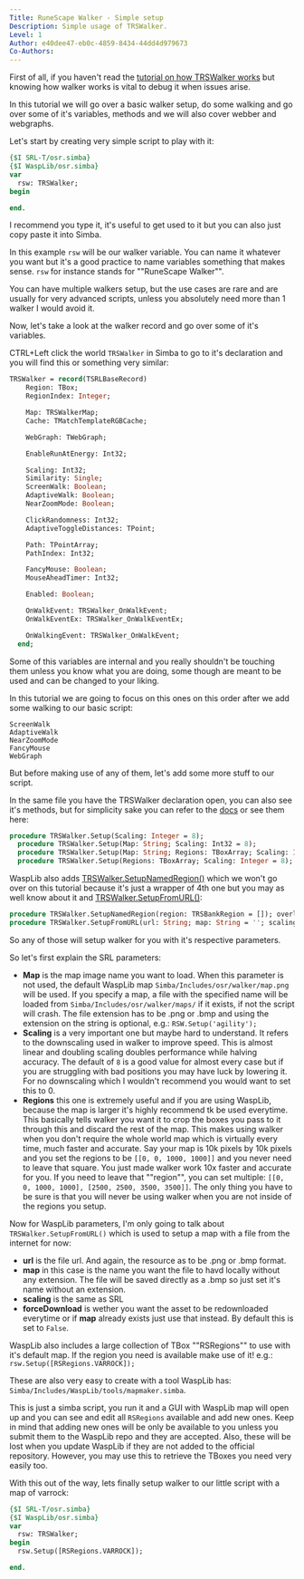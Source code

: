 ```yaml
---
Title: RuneScape Walker - Simple setup
Description: Simple usage of TRSWalker.
Level: 1
Author: e40dee47-eb0c-4859-8434-44dd4d979673
Co-Authors: 
---
```


First of all, if you haven't read the [tutorial on how TRSWalker works](https://waspscripts.com/tutorials/runescape-walker-how-it-works-by-torwent) but knowing how walker works is vital to debug it when issues arise.

In this tutorial we will go over a basic walker setup, do some walking and go over some of it's variables, methods and we will also cover webber and webgraphs.

Let's start by creating very simple script to play with it:

```pascal
{$I SRL-T/osr.simba}
{$I WaspLib/osr.simba}
var
  rsw: TRSWalker;
begin

end.
```
I recommend you type it, it's useful to get used to it but you can also just copy paste it into Simba.

In this example `rsw` will be our walker variable.
You can name it whatever you want but it's a good practice to name variables something that makes sense. `rsw` for instance stands for ""RuneScape Walker"".

You can have multiple walkers setup, but the use cases are rare and are usually for very advanced scripts, unless you absolutely need more than 1 walker I would avoid it.

Now, let's take a look at the walker record and go over some of it's variables.

CTRL+Left click the world `TRSWalker` in Simba to go to it's declaration and you will find this or something very similar:
```pascal
TRSWalker = record(TSRLBaseRecord)
    Region: TBox;
    RegionIndex: Integer;

    Map: TRSWalkerMap;
    Cache: TMatchTemplateRGBCache;

    WebGraph: TWebGraph;

    EnableRunAtEnergy: Int32;

    Scaling: Int32;
    Similarity: Single;
    ScreenWalk: Boolean;
    AdaptiveWalk: Boolean;
    NearZoomMode: Boolean;

    ClickRandomness: Int32;
    AdaptiveToggleDistances: TPoint;

    Path: TPointArray;
    PathIndex: Int32;

    FancyMouse: Boolean;
    MouseAheadTimer: Int32;

    Enabled: Boolean;

    OnWalkEvent: TRSWalker_OnWalkEvent;
    OnWalkEventEx: TRSWalker_OnWalkEventEx;

    OnWalkingEvent: TRSWalker_OnWalkEvent;
  end;
```

Some of this variables are internal and you really shouldn't be touching them unless you know what you are doing, some though are meant to be used and can be changed to your liking.

In this tutorial we are going to focus on this ones on this order after we add some walking to our basic script:
```
ScreenWalk
AdaptiveWalk
NearZoomMode
FancyMouse
WebGraph
```

But before making use of any of them, let's add some more stuff to our script.

In the same file you have the TRSWalker declaration open, you can also see it's methods, but for simplicity sake you can refer to the [docs](https://torwent.github.io/SRL-T/walker.html#walker-setup) or see them here:
```pascal
procedure TRSWalker.Setup(Scaling: Integer = 8);
  procedure TRSWalker.Setup(Map: String; Scaling: Int32 = 8);
  procedure TRSWalker.Setup(Map: String; Regions: TBoxArray; Scaling: Integer = 8); overload;
  procedure TRSWalker.Setup(Regions: TBoxArray; Scaling: Integer = 8); overload;
```
WaspLib also adds [TRSWalker.SetupNamedRegion()](https://torwent.github.io/WaspLib/walker.html#walker-setupnamedregion) which we won't go over on this tutorial because it's just a wrapper of 4th one but you may as well know about it and [TRSWalker.SetupFromURL()](https://torwent.github.io/WaspLib/walker.html#walker-setupfromurl):
```pascal
procedure TRSWalker.SetupNamedRegion(region: TRSBankRegion = []); overload;
procedure TRSWalker.SetupFromURL(url: String; map: String = ''; scaling: Int32 = 8; forceDownload: Boolean = False); overload;
```

So any of those will setup walker for you with it's respective parameters.

So let's first explain the SRL parameters:
- **Map** is the map image name you want to load. When this parameter is not used, the default WaspLib map `Simba/Includes/osr/walker/map.png` will be used. If you specify a map, a file with the specified name will be loaded from `Simba/Includes/osr/walker/maps/` if it exists, if not the script will crash. The file extension has to be .png or .bmp and using the extension on the string is optional, e.g.: `RSW.Setup('agility');`
- **Scaling** is a very important one but maybe hard to understand. It refers to the downscaling used in walker to improve speed. This is almost linear and doubling scaling doubles performance while halving accuracy. The default of `8` is a good value for almost every case but if you are struggling with bad positions you may have luck by lowering it. For no downscaling which I wouldn't recommend you would want to set this to 0.
- **Regions** this one is extremely useful and if you are using WaspLib, because the map is larger it's highly recommend tk be used everytime. This basically tells walker you want it to crop the boxes you pass to it through this and discard the rest of the map. This makes using walker when you don't require the whole world map which is virtually every time, much faster and accurate. Say your map is 10k pixels by 10k pixels and you set the regions to be `[[0, 0, 1000, 1000]]` and you never need to leave that square. You just made walker work 10x faster and accurate for you. If you need to leave that ""region"", you can set multiple: `[[0, 0, 1000, 1000], [2500, 2500, 3500, 3500]]`. The only thing you have to be sure is that you will never be using walker when you are not inside of the regions you setup.

Now for WaspLib parameters, I'm only going to talk about `TRSWalker.SetupFromURL()` which is used to setup a map with a file from the internet for now:
- **url** is the file url. And again, the resource as to be .png or .bmp format.
- **map** in this case is the name you want the file to havd locally without any extension. The file will be saved directly as a .bmp so just set it's name without an extension.
- **scaling** is the same as SRL
- **forceDownload** is wether you want the asset to be redownloaded everytime or if **map** already exists just use that instead. By default this is set to `False`.

WaspLib also includes a large collection of TBox ""RSRegions"" to use with it's default map. If the region you need is available make use of it!
e.g.: `rsw.Setup([RSRegions.VARROCK]);`

These are also very easy to create with a tool WaspLib has: `Simba/Includes/WaspLib/tools/mapmaker.simba`.

This is just a simba script, you run it and a GUI with WaspLib map will open up and you can see and edit all `RSRegions` available and add new ones.
Keep in mind that adding new ones will be only be available to you unless you submit them to the WaspLib repo and they are accepted. Also, these will be lost when you update WaspLib if they are not added to the official repository.
However, you may use this to retrieve the TBoxes you need very easily too.

With this out of the way, lets finally setup walker to our little script with a map of varrock:
```pascal
{$I SRL-T/osr.simba}
{$I WaspLib/osr.simba}
var
  rsw: TRSWalker;
begin
  rsw.Setup([RSRegions.VARROCK]);

end.
```